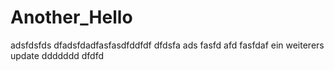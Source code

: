 # Another_Hello
adsfdsfds
dfadsfdadfasfasdfddfdf
dfdsfa
ads
fasfd
afd
fasfdaf
ein weiterers update
ddddddd
dfdfd
